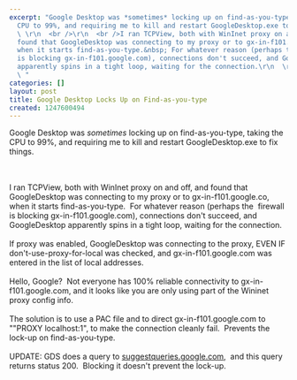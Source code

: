 ```yaml
---
excerpt: "Google Desktop was *sometimes* locking up on find-as-you-type, taking the
  CPU to 99%, and requiring me to kill and restart GoogleDesktop.exe to fix things.\r\n
  \ \r\n  <br />\r\n  <br />I ran TCPView, both with WinInet proxy on and off, and
  found that GoogleDesktop was connecting to my proxy or to gx-in-f101.google.co,
  when it starts find-as-you-type.&nbsp; For whatever reason (perhaps the&nbsp; firewall
  is blocking gx-in-f101.google.com), connections don't succeed, and GoogleDesktop
  apparently spins in a tight loop, waiting for the connection.\r\n  \r\n  <br />\r\n
  \ "
categories: []
layout: post
title: Google Desktop Locks Up on Find-as-you-type
created: 1247600494
---
```

Google Desktop was *sometimes* locking up on find-as-you-type, taking the CPU to 99%, and requiring me to kill and restart GoogleDesktop.exe to fix things.
  
  <br />
  <br />I ran TCPView, both with WinInet proxy on and off, and found that GoogleDesktop was connecting to my proxy or to gx-in-f101.google.co, when it starts find-as-you-type.&nbsp; For whatever reason (perhaps the&nbsp; firewall is blocking gx-in-f101.google.com), connections don't succeed, and GoogleDesktop apparently spins in a tight loop, waiting for the connection.
  
  <br />
  <br />If proxy was enabled, GoogleDesktop was connecting to the proxy, EVEN IF don't-use-proxy-for-local was checked, and gx-in-f101.google.com was entered in the list of local addresses.
  
  <br />
  <br />Hello, Google?&nbsp; Not everyone has 100% reliable connectivity to gx-in-f101.google.com, and it looks like you are only using part of the Wininet proxy config info.
  
  <br />
  <br />The solution is to use a PAC file and to direct gx-in-f101.google.com to &quot;&quot;PROXY localhost:1&quot;, to make the connection cleanly fail.&nbsp; Prevents the lock-up on find-as-you-type.
  
  <br />
  <br />UPDATE: GDS does a query to <a href="http://suggestqueries.google.com">suggestqueries.google.com,</a>&nbsp; and this query returns status 200.&nbsp; Blocking it doesn't prevent the lock-up.
  <br />
